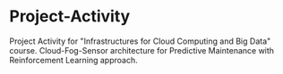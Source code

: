 # Project-Activity
Project Activity for "Infrastructures for Cloud Computing and Big Data" course.
Cloud-Fog-Sensor architecture for Predictive Maintenance with Reinforcement Learning approach.
